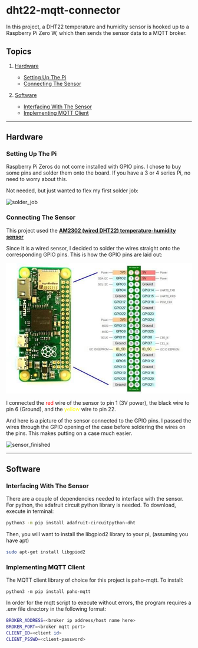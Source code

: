 # dht22-mqtt-connector

In this project, a DHT22 temperature and humidity sensor is hooked up to a Raspberry Pi Zero W, which then sends the sensor data to a MQTT broker.

## Topics
1. [Hardware](#hardware)
    - [Setting Up The Pi](#setting-up-the-pi)
    - [Connecting The Sensor](#connecting-the-sensor)

2. [Software](#software)
    - [Interfacing With The Sensor](#interfacing-with-the-sensor)
    - [Implementing MQTT Client](#implementing-mqtt-client)

***

## Hardware

### Setting Up The Pi

Raspberry Pi Zeros do not come installed with GPIO pins. I chose to buy some pins and solder them onto the board. If you have a 3 or 4 series Pi, no need to worry about this.

Not needed, but just wanted to flex my first solder job:

![solder_job](img/solder_job.png)

### Connecting The Sensor

This project used the __[AM2302 (wired DHT22) temperature-humidity sensor](https://www.adafruit.com/product/393)__

Since it is a wired sensor, I decided to solder the wires straight onto the corresponding GPIO pins. This is how the GPIO pins are laid out:

![gpio](img/gpio_layout.jpg)

I connected the <span style="color: red">red</span> wire of the sensor to pin 1 (3V power), the <span style="color: black, font-weight: bold">black</span> wire to pin 6 (Ground), and the <span style="color: yellow">yellow</span> wire to pin 22.


And here is a picture of the sensor connected to the GPIO pins. I passed the wires through the GPIO opening of the case before soldering the wires on the pins. This makes putting on a case much easier.

![sensor_finished](img/finished_hardware.png)

***

## Software

### Interfacing With The Sensor

There are a couple of dependencies needed to interface with the sensor. For python, the adafruit circuit python library is needed.
To download, execute in terminal:

```bash
python3 -m pip install adafruit-circuitpython-dht
```

Then, you will want to install the libgpiod2 library to your pi, (assuming you have apt)

```bash
sudo apt-get install libgpiod2
```

### Implementing MQTT Client

The MQTT client library of choice for this project is paho-mqtt. To install:
```
python3 -m pip install paho-mqtt
```

In order for the mqtt script to execute without errors, the program requires a .env file directory in the following format:

```bash
BROKER_ADDRESS=<broker ip address/host name here>
BROKER_PORT=<broker mqtt port>
CLIENT_ID=<client id>
CLIENT_PSSWD=<client-password>
```

